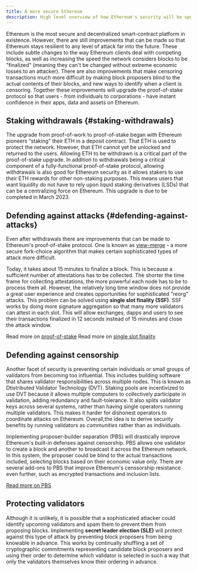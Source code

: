 ```yaml
---
title: A more secure Ethereum
description: High level overview of how Ethereum's security will be upgraded in the future
---
```


Ethereum is the most secure and decentralized smart-contract platform in existence. However, there are still improvements that can be made so that Ethereum stays resilient to any level of attack far into the future. These include subtle changes to the way Ethereum clients deal with competing blocks, as well as increasing the speed the network considers blocks to be "finalized" (meaning they can't be changed without extreme economic losses to an attacker). There are also improvements that make censoring transactions much more difficult by making block proposers blind to the actual contents of their blocks, and new ways to identify when a client is censoring. Together these improvements will upgrade the proof-of-stake protocol so that users - from individuals to corporations - have instant confidence in their apps, data and assets on Ethereum.

## Staking withdrawals {#staking-withdrawals}

The upgrade from proof-of-work to proof-of-stake began with Ethereum pioneers “staking” their ETH in a deposit contract. That ETH is used to protect the network. However, that ETH cannot yet be unlocked and returned to the users. Allowing ETH to be withdrawn is a critical part of the proof-of-stake upgrade. In addition to withdrawals being a critical component of a fully-functional proof-of-stake protocol, allowing withdrawals is also good for Ethereum security as it allows stakers to use their ETH rewards for other non-staking purposes. This means users that want liquidity do not have to rely upon liquid staking derivatives (LSDs) that can be a centralizing force on Ethereum. This upgrade is due to be completed in March 2023.

## Defending against attacks {#defending-against-attacks}

Even after withdrawals there are improvements that can be made to Ethereum's proof-of-stake protocol. One is known as [view-merge](https://ethresear.ch/t/view-merge-as-a-replacement-for-proposer-boost/13739) - a more secure fork-choice algorithm that makes certain sophisticated types of attack more difficult.

Today, it takes about 15 minutes to finalize a block. This is because a sufficient number of attestations has to be collected. The shorter the time frame for collecting attestations, the more powerful each node has to be to process them all. However, the relatively long time window does not provide a great user experience and creates opportunities for sophisticated "reorg" attacks. This problem can be solved using **single slot finality (SSF)**. SSF works by doing more signature aggregation so that many more validators can attest in each slot. This will allow exchanges, dapps and users to see their transactions finalized in 12 seconds instead of 15 minutes and close the attack window.

Read more on [proof-of-stake](/developers/docs/consensus-mechanisms/pos/)
Read more on [single slot finality](/roadmap/single-slot-finality)

## Defending against censorship

Another facet of security is preventing certain individuals or small groups of validators from becoming too influential. This includes building software that shares validator responsibilities across multiple nodes. This is known as Dtistributed Validator Technology (DVT). Staking pools are incentivized to use DVT because it allows multiple computers to collectively participate in validation, adding redundancy and fault-tolerance. It also splits validator keys across several systems, rather than having single operators running multiple validators. This makes it harder for dishonest operators to coordinate attacks on Ethereum. Overall,the idea is to derive security benefits by running validators as _communities_ rather than as individuals.

Implementing proposer-builder separation (PBS) will drastically improve Ethereum's built-in defenses against censorship. PBS allows one validator to create a block and another to broadcast it across the Ethereum network. In this system, the proposer could be blind to the actual transactions included, selecting blocks based on their economic value only. There are several add-ons to PBS that improve Ethereum's censsorship resistance even further, such as encrypted transactions and inclusion lists.

[Read more on PBS](/roadmap/pbs/)

## Protecting validators

Although it is unlikely, it is possible that a sophisticated attacker could identify upcoming validators and spam them to prevent them from proposing blocks. Implementing **secret leader election (SLE)** will protect against this type of attack by preventing block proposers from being knowable in advance. This works by continually shuffling a set of cryptographic commitments representing candidate block proposers and using their order to determine which validator is selected in such a way that only the validators themselves know their ordering in advance.

